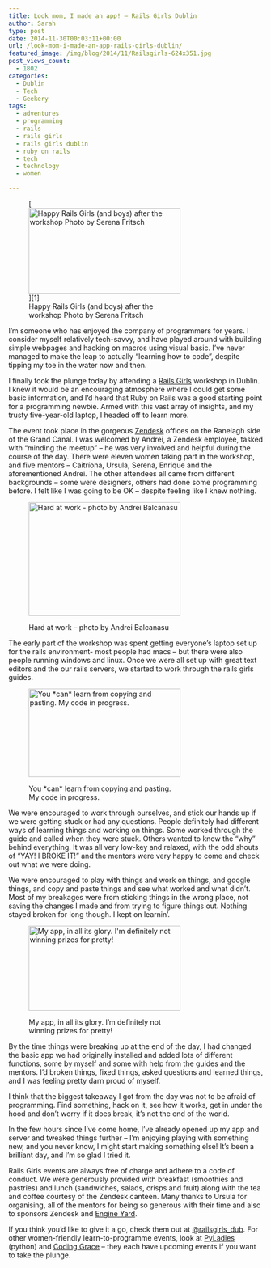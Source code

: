 ```yaml
---
title: Look mom, I made an app! – Rails Girls Dublin
author: Sarah
type: post
date: 2014-11-30T00:03:11+00:00
url: /look-mom-i-made-an-app-rails-girls-dublin/
featured_image: /img/blog/2014/11/Railsgirls-624x351.jpg
post_views_count:
  - 1802
categories:
  - Dublin
  - Tech
  - Geekery
tags:
  - adventures
  - programming
  - rails
  - rails girls
  - rails girls dublin
  - ruby on rails
  - tech
  - technology
  - women

---
```

<figure id="attachment_1876" aria-describedby="caption-attachment-1876" style="width: 300px" class="wp-caption aligncenter">[<img class="size-medium wp-image-1876" src="/img/blog/2014/11/Railsgirls-300x169.jpg" alt="Happy Rails Girls (and boys) after the workshop Photo by Serena Fritsch" width="300" height="169" srcset="/img/blog/2014/11/Railsgirls-300x169.jpg 300w, /img/blog/2014/11/Railsgirls-624x351.jpg 624w, /img/blog/2014/11/Railsgirls.jpg 1024w" sizes="(max-width: 300px) 100vw, 300px" />][1]<figcaption id="caption-attachment-1876" class="wp-caption-text">Happy Rails Girls (and boys) after the workshop Photo by Serena Fritsch</figcaption></figure> 

I&#8217;m someone who has enjoyed the company of programmers for years. I consider myself relatively tech-savvy, and have played around with building simple webpages and hacking on macros using visual basic. I&#8217;ve never managed to make the leap to actually “learning how to code”, despite tipping my toe in the water now and then.

I finally took the plunge today by attending a <a href="http://railsgirls.com/" target="_blank">Rails Girls</a> workshop in Dublin. I knew it would be an encouraging atmosphere where I could get some basic information, and I&#8217;d heard that Ruby on Rails was a good starting point for a programming newbie. Armed with this vast array of insights, and my trusty five-year-old laptop, I headed off to learn more.

The event took place in the gorgeous <a href="https://www.zendesk.com" target="_blank">Zendesk</a> offices on the Ranelagh side of the Grand Canal. I was welcomed by Andrei, a Zendesk employee, tasked with “minding the meetup” &#8211; he was very involved and helpful during the course of the day. There were eleven women taking part in the workshop, and five mentors &#8211; Caitríona, Ursula, Serena, Enrique and the aforementioned Andrei. The other attendees all came from different backgrounds &#8211; some were designers, others had done some programming before. I felt like I was going to be OK &#8211; despite feeling like I knew nothing.<figure id="attachment_1887" aria-describedby="caption-attachment-1887" style="width: 300px" class="wp-caption alignright">

[<img class="size-medium wp-image-1887" src="/img/blog/2014/11/B3muHq0CcAAmjvU-300x225.jpg" alt="Hard at work - photo by Andrei Balcanasu" width="300" height="225" srcset="/img/blog/2014/11/B3muHq0CcAAmjvU-300x225.jpg 300w, /img/blog/2014/11/B3muHq0CcAAmjvU.jpg 600w" sizes="(max-width: 300px) 100vw, 300px" />][2]<figcaption id="caption-attachment-1887" class="wp-caption-text">Hard at work &#8211; photo by Andrei Balcanasu</figcaption></figure> 

The early part of the workshop was spent getting everyone’s laptop set up for the rails environment- most people had macs &#8211; but there were also  people running windows and linux. Once we were all set up with great text editors and the our rails servers, we started to work through the rails girls guides.<figure id="attachment_1882" aria-describedby="caption-attachment-1882" style="width: 300px" class="wp-caption alignright">

[<img class="size-medium wp-image-1882" src="/img/blog/2014/11/2014-11-29-130428_1024x600_scrot-300x175.png" alt="You *can* learn from copying and pasting. My code in progress." width="300" height="175" srcset="/img/blog/2014/11/2014-11-29-130428_1024x600_scrot-300x175.png 300w, /img/blog/2014/11/2014-11-29-130428_1024x600_scrot-624x365.png 624w, /img/blog/2014/11/2014-11-29-130428_1024x600_scrot.png 1024w" sizes="(max-width: 300px) 100vw, 300px" />][3]<figcaption id="caption-attachment-1882" class="wp-caption-text">You \*can\* learn from copying and pasting. My code in progress.</figcaption></figure> 

We were encouraged to work through ourselves, and stick our hands up if we were getting stuck or had any questions. People definitely had different ways of learning things and working on things. Some worked through the guide and called when they were stuck. Others wanted to know the &#8220;why&#8221; behind everything. It was all very low-key and relaxed, with the odd shouts of “YAY! I BROKE IT!” and the mentors were very happy to come and check out what we were doing.

We were encouraged to play with things and work on things, and google things, and copy and paste things and see what worked and what didn&#8217;t. Most of my breakages were from sticking things in the wrong place, not saving the changes I made and from trying to figure things out. Nothing stayed broken for long though. I kept on learnin&#8217;.<figure id="attachment_1881" aria-describedby="caption-attachment-1881" style="width: 300px" class="wp-caption alignright">

[<img class="size-medium wp-image-1881" src="/img/blog/2014/11/2014-11-30-002113_1024x576_scrot-300x168.png" alt="My app, in all its glory. I'm definitely not winning prizes for pretty!" width="300" height="168" srcset="/img/blog/2014/11/2014-11-30-002113_1024x576_scrot-300x168.png 300w, /img/blog/2014/11/2014-11-30-002113_1024x576_scrot-624x351.png 624w, /img/blog/2014/11/2014-11-30-002113_1024x576_scrot.png 1024w" sizes="(max-width: 300px) 100vw, 300px" />][4]<figcaption id="caption-attachment-1881" class="wp-caption-text">My app, in all its glory. I&#8217;m definitely not winning prizes for pretty!</figcaption></figure> 

By the time things were breaking up at the end of the day, I had changed the basic app we had originally installed and added lots of different functions, some by myself and some with help from the guides and the mentors. I’d broken things, fixed things, asked questions and learned things, and I was feeling pretty darn proud of myself.

I think that the biggest takeaway I got from the day was not to be afraid of programming. Find something, hack on it, see how it works, get in under the hood and don’t worry if it does break, it&#8217;s not the end of the world.

In the few hours since I’ve come home, I’ve already opened up my app and server and tweaked things further &#8211; I’m enjoying playing with something new, and you never know, I might start making something else! It&#8217;s been a brilliant day, and I&#8217;m so glad I tried it.

Rails Girls events are always free of charge and adhere to a code of conduct. We were generously provided with breakfast (smoothies and pastries) and lunch (sandwiches, salads, crisps and fruit) along with the tea and coffee courtesy of the Zendesk canteen. Many thanks to Ursula for organising, all of the mentors for being so generous with their time and also to sponsors Zendesk and <a href="https://www.engineyard.com/" target="_blank">Engine Yard</a>.

If you think you’d like to give it a go, check them out at <a href="http://twitter.com/railsgirls_dub" target="_blank">@railsgirls_dub</a>. For other women-friendly learn-to-programme events, look at <a href="http://www.meetup.com/PyLadiesDublin/" target="_blank">PyLadies</a> (python) and <a href="https://codinggrace.com/" target="_blank">Coding Grace</a> &#8211; they each have upcoming events if you want to take the plunge.

&nbsp;

 [1]: /img/blog/2014/11/Railsgirls.jpg
 [2]: /img/blog/2014/11/B3muHq0CcAAmjvU.jpg
 [3]: /img/blog/2014/11/2014-11-29-130428_1024x600_scrot.png
 [4]: /img/blog/2014/11/2014-11-30-002113_1024x576_scrot.png